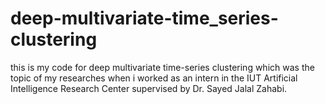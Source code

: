 # deep-multivariate-time_series-clustering
this is my code for deep multivariate time-series clustering which was the topic of my researches when i worked as an intern in the IUT Artificial Intelligence Research Center supervised by Dr. Sayed Jalal Zahabi.
